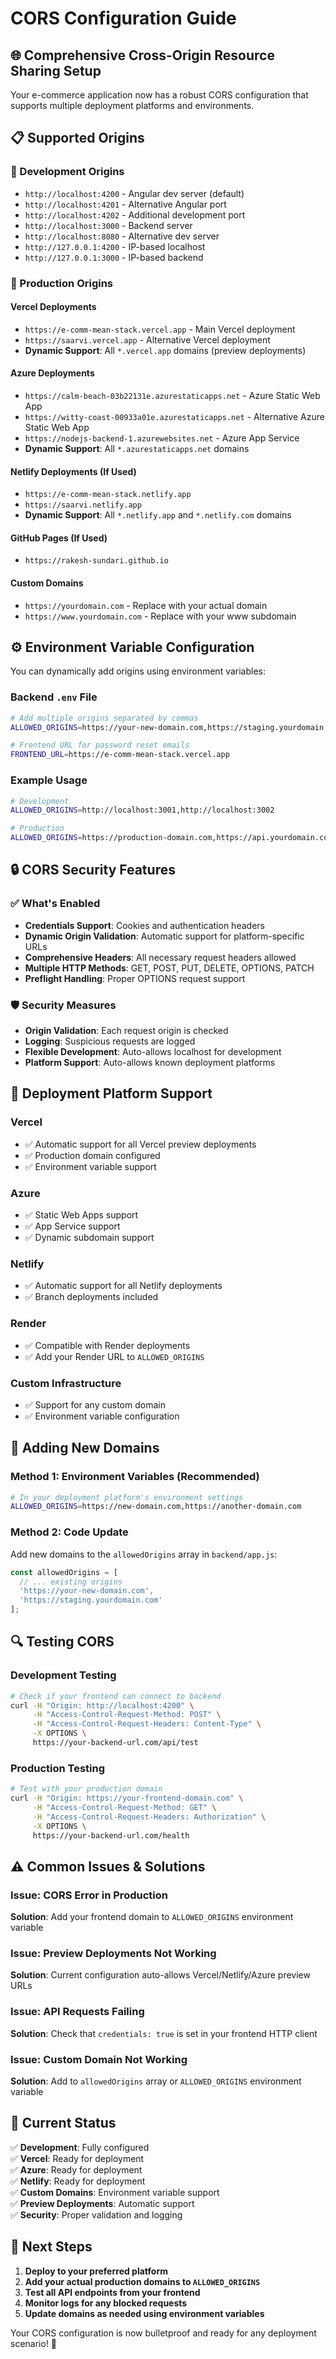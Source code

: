 # CORS Configuration Guide

## 🌐 Comprehensive Cross-Origin Resource Sharing Setup

Your e-commerce application now has a robust CORS configuration that supports multiple deployment platforms and environments.

## 📋 Supported Origins

### 🔧 Development Origins
- `http://localhost:4200` - Angular dev server (default)
- `http://localhost:4201` - Alternative Angular port
- `http://localhost:4202` - Additional development port
- `http://localhost:3000` - Backend server
- `http://localhost:8080` - Alternative dev server
- `http://127.0.0.1:4200` - IP-based localhost
- `http://127.0.0.1:3000` - IP-based backend

### 🚀 Production Origins

#### Vercel Deployments
- `https://e-comm-mean-stack.vercel.app` - Main Vercel deployment
- `https://saarvi.vercel.app` - Alternative Vercel deployment
- **Dynamic Support**: All `*.vercel.app` domains (preview deployments)

#### Azure Deployments
- `https://calm-beach-03b22131e.azurestaticapps.net` - Azure Static Web App
- `https://witty-coast-00933a01e.azurestaticapps.net` - Alternative Azure Static Web App
- `https://nodejs-backend-1.azurewebsites.net` - Azure App Service
- **Dynamic Support**: All `*.azurestaticapps.net` domains

#### Netlify Deployments (If Used)
- `https://e-comm-mean-stack.netlify.app`
- `https://saarvi.netlify.app`
- **Dynamic Support**: All `*.netlify.app` and `*.netlify.com` domains

#### GitHub Pages (If Used)
- `https://rakesh-sundari.github.io`

#### Custom Domains
- `https://yourdomain.com` - Replace with your actual domain
- `https://www.yourdomain.com` - Replace with your www subdomain

## ⚙️ Environment Variable Configuration

You can dynamically add origins using environment variables:

### Backend `.env` File
```bash
# Add multiple origins separated by commas
ALLOWED_ORIGINS=https://your-new-domain.com,https://staging.yourdomain.com,https://app.yourdomain.com

# Frontend URL for password reset emails
FRONTEND_URL=https://e-comm-mean-stack.vercel.app
```

### Example Usage
```bash
# Development
ALLOWED_ORIGINS=http://localhost:3001,http://localhost:3002

# Production
ALLOWED_ORIGINS=https://production-domain.com,https://api.yourdomain.com
```

## 🔒 CORS Security Features

### ✅ What's Enabled
- **Credentials Support**: Cookies and authentication headers
- **Dynamic Origin Validation**: Automatic support for platform-specific URLs
- **Comprehensive Headers**: All necessary request headers allowed
- **Multiple HTTP Methods**: GET, POST, PUT, DELETE, OPTIONS, PATCH
- **Preflight Handling**: Proper OPTIONS request support

### 🛡️ Security Measures
- **Origin Validation**: Each request origin is checked
- **Logging**: Suspicious requests are logged
- **Flexible Development**: Auto-allows localhost for development
- **Platform Support**: Auto-allows known deployment platforms

## 🚀 Deployment Platform Support

### Vercel
- ✅ Automatic support for all Vercel preview deployments
- ✅ Production domain configured
- ✅ Environment variable support

### Azure
- ✅ Static Web Apps support
- ✅ App Service support
- ✅ Dynamic subdomain support

### Netlify
- ✅ Automatic support for all Netlify deployments
- ✅ Branch deployments included

### Render
- ✅ Compatible with Render deployments
- ✅ Add your Render URL to `ALLOWED_ORIGINS`

### Custom Infrastructure
- ✅ Support for any custom domain
- ✅ Environment variable configuration

## 📝 Adding New Domains

### Method 1: Environment Variables (Recommended)
```bash
# In your deployment platform's environment settings
ALLOWED_ORIGINS=https://new-domain.com,https://another-domain.com
```

### Method 2: Code Update
Add new domains to the `allowedOrigins` array in `backend/app.js`:
```javascript
const allowedOrigins = [
  // ... existing origins
  'https://your-new-domain.com',
  'https://staging.yourdomain.com'
];
```

## 🔍 Testing CORS

### Development Testing
```bash
# Check if your frontend can connect to backend
curl -H "Origin: http://localhost:4200" \
     -H "Access-Control-Request-Method: POST" \
     -H "Access-Control-Request-Headers: Content-Type" \
     -X OPTIONS \
     https://your-backend-url.com/api/test
```

### Production Testing
```bash
# Test with your production domain
curl -H "Origin: https://your-frontend-domain.com" \
     -H "Access-Control-Request-Method: GET" \
     -H "Access-Control-Request-Headers: Authorization" \
     -X OPTIONS \
     https://your-backend-url.com/health
```

## ⚠️ Common Issues & Solutions

### Issue: CORS Error in Production
**Solution**: Add your frontend domain to `ALLOWED_ORIGINS` environment variable

### Issue: Preview Deployments Not Working
**Solution**: Current configuration auto-allows Vercel/Netlify/Azure preview URLs

### Issue: API Requests Failing
**Solution**: Check that `credentials: true` is set in your frontend HTTP client

### Issue: Custom Domain Not Working
**Solution**: Add to `allowedOrigins` array or `ALLOWED_ORIGINS` environment variable

## 🎯 Current Status

✅ **Development**: Fully configured  
✅ **Vercel**: Ready for deployment  
✅ **Azure**: Ready for deployment  
✅ **Netlify**: Ready for deployment  
✅ **Custom Domains**: Environment variable support  
✅ **Preview Deployments**: Automatic support  
✅ **Security**: Proper validation and logging  

## 🚀 Next Steps

1. **Deploy to your preferred platform**
2. **Add your actual production domains to `ALLOWED_ORIGINS`**
3. **Test all API endpoints from your frontend**
4. **Monitor logs for any blocked requests**
5. **Update domains as needed using environment variables**

Your CORS configuration is now bulletproof and ready for any deployment scenario! 🎉
